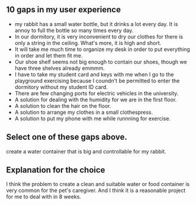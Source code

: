 ##  10 gaps in my user experience

+ my rabbit has a small water bottle, but it drinks a lot every day. It is annoy to full the bottle so many times every day.
+ In our dormitory, it is very inconvenient to dry our clothes for there is only a string in the  ceiling. What's more, it is high and short.
+ It will take me much time to organize my desk in order to put everything in order and let them fit me.
+ Our shoe shelf seems not big enough to contain our shoes, though we have three shelves already emmmm.
+ I have to take my student card and keys with me when I go to the playground exercising because I coundn't be permitted to enter the dormitory without my student ID card.
+ There are few changing ports for electric vehicles in the university.
+ A solution for dealing with the humidity for we are in the first floor.
+ A solution to clean the hair on the floor.
+ A solution to arrange my clothes in a small clothespress.
+ A solution to put my phone with me while runnning for exercise.



## Select one of these gaps above.

create a water container that is big and controllable for my rabbit.



## Explanation for the choice

I think the problem to create a clean and suitable water or food container is very common for the pet's caregiver. And I think it is a reasonable project for me to deal with in 8 weeks. 